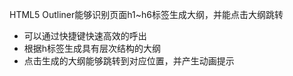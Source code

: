 HTML5 Outliner能够识别页面h1~h6标签生成大纲，并能点击大纲跳转

<!-- feature -->

- 可以通过快捷键快速高效的呼出
- 根据h标签生成具有层次结构的大纲
- 点击生成的大纲能够跳转到对应位置，并产生动画提示